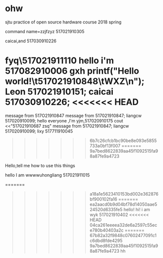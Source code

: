 # ohw
sjtu practice of open source hardware course 2018 spring

command
name=zzjfzyz
517021910305


caicai,and 517030910226


fyq\517021911110
hello  i'm 517082910006 gxh
printf("Hello world!\t517021910848\tWXZ\n");
Leon 517021910151;
caicai 517030910226;
<<<<<<< HEAD
=======
message from 517O21910847
message from 517021910847;
liangcw 517020910099;
hello everyone ,l'm yjm,517020910175
cout <<"517021910687 zsq"
message from 517021910847;
liangcw 517020910099;
lixy 517711910045
>>>>>>> 6b7c26cfcb1bc90be8e093e5855733a0bf13f007
=======
>>>>>>> 9a7bed8622839aa45f1092515fa98a87fe9a4723

Hello,tell me how to use this things


hello I am wwwwuhongliang 517021911015

=======
>>>>>>> a18a1e5623410153bd002e362876bf900102fa16
=======
>>>>>>> ea2aacd0b9d04bf78d14050aae524520d6335fe5
hello!
hi! i am wyk 517021910402
<<<<<<< HEAD
>>>>>>> 04ca261eeeea32de6a2597c55ece780b40403a2c
=======
>>>>>>> 67b82a32f9848c07602477091c1c6dbd8fde4295
>>>>>>> 9a7bed8622839aa45f1092515fa98a87fe9a4723
hh
